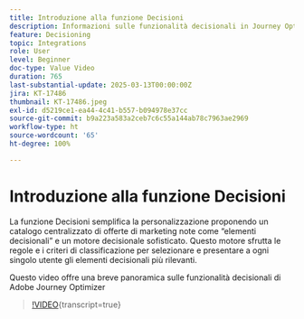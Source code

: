```yaml
---
title: Introduzione alla funzione Decisioni
description: Informazioni sulle funzionalità decisionali in Journey Optimizer.
feature: Decisioning
topic: Integrations
role: User
level: Beginner
doc-type: Value Video
duration: 765
last-substantial-update: 2025-03-13T00:00:00Z
jira: KT-17486
thumbnail: KT-17486.jpeg
exl-id: d5219ce1-ea44-4c41-b557-b094978e37cc
source-git-commit: b9a223a583a2ceb7c6c55a144ab78c7963ae2969
workflow-type: ht
source-wordcount: '65'
ht-degree: 100%

---
```


# Introduzione alla funzione Decisioni

La funzione Decisioni semplifica la personalizzazione proponendo un catalogo centralizzato di offerte di marketing note come “elementi decisionali” e un motore decisionale sofisticato. Questo motore sfrutta le regole e i criteri di classificazione per selezionare e presentare a ogni singolo utente gli elementi decisionali più rilevanti.

Questo video offre una breve panoramica sulle funzionalità decisionali di Adobe Journey Optimizer

>[!VIDEO](https://video.tv.adobe.com/v/3451101?quality=12&learn=on){transcript=true}
